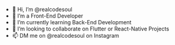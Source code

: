 - 👋 Hi, I’m @realcodesoul
- 👀 I’m a Front-End Developer
- 🌱 I’m currently learning Back-End Development
- 💞️ I’m looking to collaborate on Flutter or React-Native Projects
- 📫 DM me on @realcodesoul on Instagram

